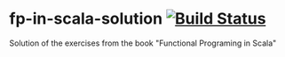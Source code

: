 # fp-in-scala-solution [![Build Status](https://travis-ci.org/agourlay/fp-in-scala-solution.png?branch=master)](https://travis-ci.org/agourlay/fp-in-scala-solution)
Solution of the exercises from the book "Functional Programing in Scala"
